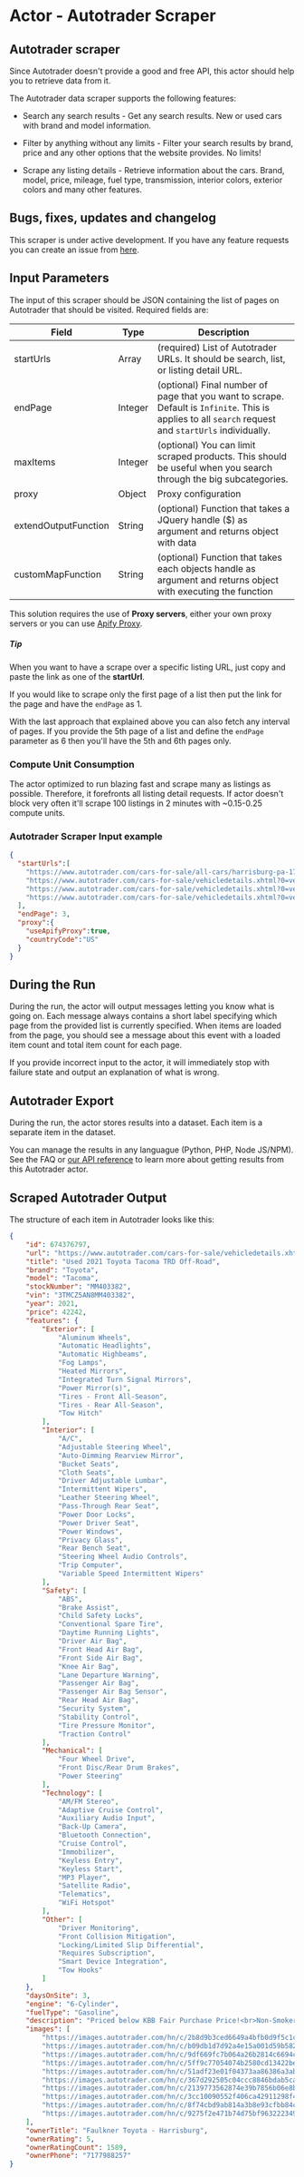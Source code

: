 # Actor - Autotrader Scraper

## Autotrader scraper

Since Autotrader doesn't provide a good and free API, this actor should help you to retrieve data from it.

The Autotrader data scraper supports the following features:

-   Search any search results - Get any search results. New or used cars with brand and model information.

-   Filter by anything without any limits - Filter your search results by brand, price and any other options that the website provides. No limits!

-   Scrape any listing details - Retrieve information about the cars. Brand, model, price, mileage, fuel type, transmission, interior colors, exterior colors and many other features.

## Bugs, fixes, updates and changelog

This scraper is under active development. If you have any feature requests you can create an issue from [here](https://github.com/epctex/autotrader-scraper/issues).


## Input Parameters

The input of this scraper should be JSON containing the list of pages on Autotrader that should be visited. Required fields are:

| Field                | Type    | Description                                                                                                                                                                                                    |
| -------------------- | ------- | -------------------------------------------------------------------------------------------------------------------------------------------------------------------------------------------------------------- |
| startUrls            | Array   | (required) List of Autotrader URLs. It should be search, list, or listing detail URL.                                                                                                                 |
| endPage              | Integer | (optional) Final number of page that you want to scrape. Default is `Infinite`. This is applies to all `search` request and `startUrls` individually.                                                          |
| maxItems             | Integer | (optional) You can limit scraped products. This should be useful when you search through the big subcategories.                                                                                                |
| proxy                | Object  | Proxy configuration                                                                                                                                                                                            |
| extendOutputFunction | String  | (optional) Function that takes a JQuery handle ($) as argument and returns object with data                                                                                                                    |
| customMapFunction | String  | (optional) Function that takes each objects handle as argument and returns object with executing the function                                                                                                                     |

This solution requires the use of **Proxy servers**, either your own proxy servers or you can use [Apify Proxy](https://www.apify.com/docs/proxy).

##### Tip

When you want to have a scrape over a specific listing URL, just copy and paste the link as one of the **startUrl**.

If you would like to scrape only the first page of a list then put the link for the page and have the `endPage` as 1.

With the last approach that explained above you can also fetch any interval of pages. If you provide the 5th page of a list and define the `endPage` parameter as 6 then you'll have the 5th and 6th pages only.

### Compute Unit Consumption

The actor optimized to run blazing fast and scrape many as listings as possible. Therefore, it forefronts all listing detail requests. If actor doesn't block very often it'll scrape 100 listings in 2 minutes with ~0.15-0.25 compute units.

### Autotrader Scraper Input example

```json
{
  "startUrls":[
    "https://www.autotrader.com/cars-for-sale/all-cars/harrisburg-pa-17101",
    "https://www.autotrader.com/cars-for-sale/vehicledetails.xhtml?0=vehicledetails.xhtml&listingId=675520329&allListingType=all-cars&city=Harrisburg&state=PA&zip=17101&searchRadius=50&=&isNewSearch=false&referrer=%2Fcars-for-sale%2Fall-cars%2Fharrisburg-pa-17101%3F0%3Dvehicledetails.xhtml%26listingId%3D651889249%26searchRadius%3D50%26&clickType=listing",
    "https://www.autotrader.com/cars-for-sale/vehicledetails.xhtml?0=vehicledetails.xhtml&listingId=675490538&allListingType=all-cars&city=Harrisburg&state=PA&zip=17101&searchRadius=50&=&isNewSearch=false&referrer=%2Fcars-for-sale%2Fall-cars%2Fharrisburg-pa-17101%3F0%3Dvehicledetails.xhtml%26listingId%3D651889249%26searchRadius%3D50%26&clickType=listing",
    "https://www.autotrader.com/cars-for-sale/vehicledetails.xhtml?0=vehicledetails.xhtml&listingId=675749094&allListingType=all-cars&city=Harrisburg&state=PA&zip=17101&searchRadius=50&=&isNewSearch=false&referrer=%2Fcars-for-sale%2Fall-cars%2Fharrisburg-pa-17101%3F0%3Dvehicledetails.xhtml%26listingId%3D651889249%26searchRadius%3D50%26&clickType=listing"
  ],
  "endPage": 3,
  "proxy":{
    "useApifyProxy":true,
    "countryCode":"US"
  }
}


```

## During the Run

During the run, the actor will output messages letting you know what is going on. Each message always contains a short label specifying which page from the provided list is currently specified.
When items are loaded from the page, you should see a message about this event with a loaded item count and total item count for each page.

If you provide incorrect input to the actor, it will immediately stop with failure state and output an explanation of what is wrong.

## Autotrader Export

During the run, the actor stores results into a dataset. Each item is a separate item in the dataset.

You can manage the results in any languague (Python, PHP, Node JS/NPM). See the FAQ or <a href="https://www.apify.com/docs/api" target="blank">our API reference</a> to learn more about getting results from this Autotrader actor.

## Scraped Autotrader Output

The structure of each item in Autotrader looks like this:

```json
{
	"id": 674376797,
	"url": "https://www.autotrader.com/cars-for-sale/vehicledetails.xhtml?listingId=674376797&allListingType=all-cars&city=Harrisburg&state=PA&zip=17101&searchRadius=50&marketExtension=include&isNewSearch=false&showAccelerateBanner=false&sortBy=relevance&numRecords=25&referrer=%2Fcars-for-sale%2Fall-cars%2Fharrisburg-pa-17101%3FsearchRadius%3D50%26marketExtension%3Dinclude%26isNewSearch%3Dfalse%26showAccelerateBanner%3Dfalse%26sortBy%3Drelevance%26numRecords%3D25&clickType=listing",
	"title": "Used 2021 Toyota Tacoma TRD Off-Road",
	"brand": "Toyota",
	"model": "Tacoma",
	"stockNumber": "MM403382",
	"vin": "3TMCZ5AN8MM403382",
	"year": 2021,
	"price": 42242,
	"features": {
		"Exterior": [
			"Aluminum Wheels",
			"Automatic Headlights",
			"Automatic Highbeams",
			"Fog Lamps",
			"Heated Mirrors",
			"Integrated Turn Signal Mirrors",
			"Power Mirror(s)",
			"Tires - Front All-Season",
			"Tires - Rear All-Season",
			"Tow Hitch"
		],
		"Interior": [
			"A/C",
			"Adjustable Steering Wheel",
			"Auto-Dimming Rearview Mirror",
			"Bucket Seats",
			"Cloth Seats",
			"Driver Adjustable Lumbar",
			"Intermittent Wipers",
			"Leather Steering Wheel",
			"Pass-Through Rear Seat",
			"Power Door Locks",
			"Power Driver Seat",
			"Power Windows",
			"Privacy Glass",
			"Rear Bench Seat",
			"Steering Wheel Audio Controls",
			"Trip Computer",
			"Variable Speed Intermittent Wipers"
		],
		"Safety": [
			"ABS",
			"Brake Assist",
			"Child Safety Locks",
			"Conventional Spare Tire",
			"Daytime Running Lights",
			"Driver Air Bag",
			"Front Head Air Bag",
			"Front Side Air Bag",
			"Knee Air Bag",
			"Lane Departure Warning",
			"Passenger Air Bag",
			"Passenger Air Bag Sensor",
			"Rear Head Air Bag",
			"Security System",
			"Stability Control",
			"Tire Pressure Monitor",
			"Traction Control"
		],
		"Mechanical": [
			"Four Wheel Drive",
			"Front Disc/Rear Drum Brakes",
			"Power Steering"
		],
		"Technology": [
			"AM/FM Stereo",
			"Adaptive Cruise Control",
			"Auxiliary Audio Input",
			"Back-Up Camera",
			"Bluetooth Connection",
			"Cruise Control",
			"Immobilizer",
			"Keyless Entry",
			"Keyless Start",
			"MP3 Player",
			"Satellite Radio",
			"Telematics",
			"WiFi Hotspot"
		],
		"Other": [
			"Driver Monitoring",
			"Front Collision Mitigation",
			"Locking/Limited Slip Differential",
			"Requires Subscription",
			"Smart Device Integration",
			"Tow Hooks"
		]
	},
	"daysOnSite": 3,
	"engine": "6-Cylinder",
	"fuelType": "Gasoline",
	"description": "Priced below KBB Fair Purchase Price!<br>Non-Smoker, 120V/400W Deck Mounted AC Power, 6 Speakers, ABS brakes, Air Conditioning, Alloy wheels, Anti-whiplash front head restraints, Apple CarPlay/Android Auto, Auto High-beam Headlights, Black Overfenders, Brake assist, Dual front impact airbags, Dual front side impact airbags, Electronic Stability Control, Engine Immobilizer, Fabric Seat Trim (FD), Front Center Armrest, Front fog lights, Heated door mirrors, Illuminated entry, Low tire pressure warning, Panic alarm, Passenger door bin, Power door mirrors, Power driver seat, Power Sliding Rear Window w/Privacy Glass, Radio: AM/FM Radio, Rear step bumper, Remote keyless entry, Speed control, Split folding rear seat, Steering wheel mounted audio controls, Tachometer, Tilt steering wheel, Traction control, TRD Off Road Package. CARFAX One-Owner. Certified.<br>Cement 2021 Toyota Tacoma TRD Off-Road V6 4WD 6-Speed 3.5L V6 PDI DOHC 24V LEV3-ULEV70 278hp<br><br>Recent Arrival! Odometer is 8707 miles below market average!<br><br>Toyota Certified Used Vehicles Details:<br><br>* Roadside Assistance<br>* Limited Warranty: 12 Month/12,000 Mile (whichever comes first) from TCUV purchase date<br>* Limited Comprehensive Warranty: 12 Month/12,000 Mile (whichever comes first) from certified purchase date. Roadside Assistance for 7 Year / 100,000 Mile<br>* 160 Point Inspection<br>* Vehicle History<br>* Warranty Deductible: $0<br>* Transferable Warranty<br>* Powertrain Limited Warranty: 84 Month/100,000 Mile (whichever comes first) from TCUV purchase dateTacoma 4WD Four Wheel Drive, Locking/Limited Slip Differential, Tow Hitch, Power Steering, ABS, Front Disc/Rear Drum Brakes, Brake Assist, Locking/Limited Slip Differential, Aluminum Wheels, Tires - Front All-Season, Tires - Rear All-Season, Conventional Spare Tire, Tow Hooks, Heated Mirrors, Power Mirror(s), Integrated Turn Signal Mirrors, Intermittent Wipers, Variable Speed Intermittent Wipers, Privacy Glass, Power Door Locks, Daytime Running Lights, Automatic Headlights, Automatic Highbeams, Fog Lamps, AM/FM Stereo, Satellite Radio, MP3 Player, Bluetooth Connection, Auxiliary Audio Input, Smart Device Integration, Requires Subscription, Steering Wheel Audio Controls, Power Driver Seat, Bucket Seats, Driver Adjustable Lumbar, Pass-Through Rear Seat, Rear Bench Seat, Adjustable Steering Wheel, Trip Computer, Power Windows, WiFi Hotspot, Leather Steering Wheel, Keyless Entry, Power Door Locks, Keyless Entry, Power Door Locks, Keyless Start, Cruise Control, Adaptive Cruise Control, A/C, Cloth Seats, Auto-Dimming Rearview Mirror, Power Windows, Power Door Locks, Trip Computer, Security System, Immobilizer, Traction Control, Stability Control, Traction Control, Front Side Air Bag, Telematics, Requires Subscription, Lane Departure Warning, Front Collision Mitigation, Driver Monitoring, Tire Pressure Monitor, Front Head Air Bag, Rear Head Air Bag, Passenger Air Bag Sensor, Knee Air Bag, Driver Air Bag, Passenger Air Bag, Child Safety Locks, Back-Up Camera",
	"images": [
		"https://images.autotrader.com/hn/c/2b8d9b3ced6649a4bfb0d9f5c1c604ec.jpg",
		"https://images.autotrader.com/hn/c/b09db1d7d92a4e15a001d59b582cd084.jpg",
		"https://images.autotrader.com/hn/c/9df669fc7b064a26b2814c6694c87004.jpg",
		"https://images.autotrader.com/hn/c/5ff9c77054074b2580cd13422bee7032.jpg",
		"https://images.autotrader.com/hn/c/51adf23e01f04373aa86386a3abbf379.jpg",
		"https://images.autotrader.com/hn/c/367d292505c04ccc8846bdab5ca134f3.jpg",
		"https://images.autotrader.com/hn/c/2139773562874e39b7856b06e8be4186.jpg",
		"https://images.autotrader.com/hn/c/3cc10090552f406ca42911298f4c93b2.jpg",
		"https://images.autotrader.com/hn/c/8f74cbd9ab814a3b8e93cfbb84c7d774.jpg",
		"https://images.autotrader.com/hn/c/9275f2e471b74d75bf963222349cab87.jpg"
	],
	"ownerTitle": "Faulkner Toyota - Harrisburg",
	"ownerRating": 5,
	"ownerRatingCount": 1589,
	"ownerPhone": "7177988257"
}
```
